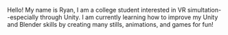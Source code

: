 
Hello! My name is Ryan, I am a college student interested in VR simultation--especially through Unity. 
I am currently learning how to improve my Unity and Blender skills by creating many stills, animations, and games for fun!

<!---
RyanRearden/RyanRearden is a ✨ special ✨ repository because its `README.md` (this file) appears on your GitHub profile.
You can click the Preview link to take a look at your changes.
--->
